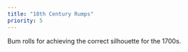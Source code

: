 ```yaml
---
title: "18th Century Rumps"
priority: 5
---
```


Bum rolls for achieving the correct silhouette for the 1700s.